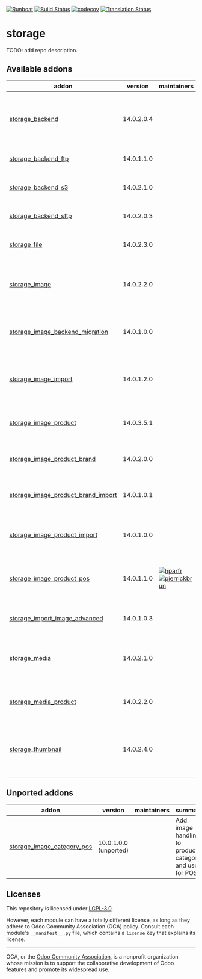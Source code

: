 
[![Runboat](https://img.shields.io/badge/runboat-Try%20me-875A7B.png)](https://runboat.odoo-community.org/builds?repo=OCA/storage&target_branch=14.0)
[![Build Status](https://travis-ci.com/OCA/storage.svg?branch=14.0)](https://travis-ci.com/OCA/storage)
[![codecov](https://codecov.io/gh/OCA/storage/branch/14.0/graph/badge.svg)](https://codecov.io/gh/OCA/storage)
[![Translation Status](https://translation.odoo-community.org/widgets/storage-14-0/-/svg-badge.svg)](https://translation.odoo-community.org/engage/storage-14-0/?utm_source=widget)

<!-- /!\ do not modify above this line -->

# storage

TODO: add repo description.

<!-- /!\ do not modify below this line -->

<!-- prettier-ignore-start -->

[//]: # (addons)

Available addons
----------------
addon | version | maintainers | summary
--- | --- | --- | ---
[storage_backend](storage_backend/) | 14.0.2.0.4 |  | Implement the concept of Storage with amazon S3, sftp...
[storage_backend_ftp](storage_backend_ftp/) | 14.0.1.1.0 |  | Implement FTP Storage
[storage_backend_s3](storage_backend_s3/) | 14.0.2.1.0 |  | Implement amazon S3 Storage
[storage_backend_sftp](storage_backend_sftp/) | 14.0.2.0.3 |  | Implement SFTP Storage
[storage_file](storage_file/) | 14.0.2.3.0 |  | Storage file in storage backend
[storage_image](storage_image/) | 14.0.2.2.0 |  | Store image and resized image in a storage backend
[storage_image_backend_migration](storage_image_backend_migration/) | 14.0.1.0.0 |  | Migrate src backend to destination backend
[storage_image_import](storage_image_import/) | 14.0.1.2.0 |  | Add the possibility to import image for csv base on url
[storage_image_product](storage_image_product/) | 14.0.3.5.1 |  | Link images to products and categories
[storage_image_product_brand](storage_image_product_brand/) | 14.0.2.0.0 |  | Link images to product brands
[storage_image_product_brand_import](storage_image_product_brand_import/) | 14.0.1.0.1 |  | Helper for importing image for csv base on url
[storage_image_product_import](storage_image_product_import/) | 14.0.1.0.0 |  | Helper for importing image for csv base on url
[storage_image_product_pos](storage_image_product_pos/) | 14.0.1.1.0 | [![hparfr](https://github.com/hparfr.png?size=30px)](https://github.com/hparfr) [![pierrickbrun](https://github.com/pierrickbrun.png?size=30px)](https://github.com/pierrickbrun) | Link images to products and categories inside POS
[storage_import_image_advanced](storage_import_image_advanced/) | 14.0.1.0.3 |  | Import product images using CSV
[storage_media](storage_media/) | 14.0.2.1.0 |  | Give the posibility to store media data in Odoo
[storage_media_product](storage_media_product/) | 14.0.2.2.0 |  | Link media to products and categories
[storage_thumbnail](storage_thumbnail/) | 14.0.2.4.0 |  | Abstract module that add the possibility to have thumbnail


Unported addons
---------------
addon | version | maintainers | summary
--- | --- | --- | ---
[storage_image_category_pos](storage_image_category_pos/) | 10.0.1.0.0 (unported) |  | Add image handling to product category and use it for POS

[//]: # (end addons)

<!-- prettier-ignore-end -->

## Licenses

This repository is licensed under [LGPL-3.0](LICENSE).

However, each module can have a totally different license, as long as they adhere to Odoo Community Association (OCA)
policy. Consult each module's `__manifest__.py` file, which contains a `license` key
that explains its license.

----
OCA, or the [Odoo Community Association](http://odoo-community.org/), is a nonprofit
organization whose mission is to support the collaborative development of Odoo features
and promote its widespread use.
